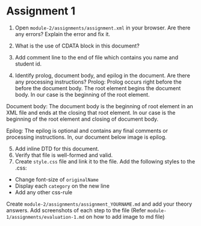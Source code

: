 # Assignment 1

1. Open `module-2/assignments/assignment.xml` in your browser. Are there any errors? Explain the error and fix it.


2. What is the use of CDATA block in this document?
3. Add comment line to the end of file which contains you name and student id.


4. Identify prolog, document body, and epilog in the document. Are there any processing instructions?
Prolog: Prolog occurs right before the before the document body. The root element begins the document body. In our case <membership> is the beginning of the root element.

Document body: The document body is the beginning of root element in an XML file and ends at the closing that root element. In our case <membership> is the beginning of the root element and </membership> closing of document body.

Epilog: The epilog is optional and contains any final comments or processing instructions. In, our document below image is epilog.

5. Add inline DTD for this document.
6. Verify that file is well-formed and valid.
7. Create `style.css` file and link it to the file. Add the following styles to the .css:

- Change font-size of `originalName`
- Display each `category` on the new line
- Add any other css-rule

Create `module-2/assignments/assignment_YOURNAME.md` and add your theory answers. Add screenshots of each step to the file (Refer `module-1/assignments/evaluation-1.md` on how to add image to md file)
